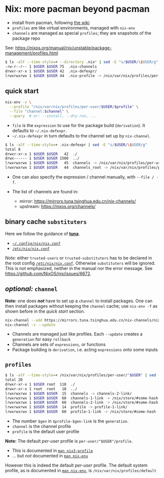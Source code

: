 # Nix: more pacman beyond pacman

- install from pacman, following [the wiki](https://wiki.archlinux.org/title/Nix)
- `profiles` are like virtual environments, managed with `nix-env`
- `channels` are managed as special `profiles`; they are snapshots of the package repo

See: https://nixos.org/manual/nix/unstable/package-management/profiles.html

```bash
$ ls -alF --time-style=+ --directory .nix* | sed -E "s/$USER/\$USER/g" 
-rw-r--r-- 1 $USER $USER 75  .nix-channels
drwxr-xr-x 1 $USER $USER 42  .nix-defexpr/
lrwxrwxrwx 1 $USER $USER 44  .nix-profile -> /nix/var/nix/profiles/per-user/$USER/profile/
```

## quick start

```bash
nix-env -v \
  --profile "/nix/var/nix/profiles/per-user/$USER/$profile" \
  --file "channel:$channel" \
  --query  # or: --install, --dry-run, ...
```

- `file` is the `expression` to use for the package build (`derivation`). It defaults to `~/.nix-defexpr`.
- `~/.nix-defexpr` in turn defaults to the channel set up by `nix-channel`.

```bash
$ ls -alF --time-style=+ .nix-defexpr | sed -E "s/$USER/\$USER/g"  
total 8
drwxr-xr-x 1 $USER $USER   42  ./
drwx------ 1 $USER $USER 1500  ../
lrwxrwxrwx 1 $USER $USER   45  channels -> /nix/var/nix/profiles/per-user/$USER/channels/
lrwxrwxrwx 1 $USER $USER   44  channels_root -> /nix/var/nix/profiles/per-user/root/channels
```

- One can also specify the expression / channel manually, with `--file / -f`.
- The list of channels are found in:

  - mirror: https://mirrors.tuna.tsinghua.edu.cn/nix-channels/
  - upstream: https://nixos.org/channels/

## binary cache `substituters`

Here we follow the guidance of [**tuna**](https://mirrors.tuna.tsinghua.edu.cn/help/nix/).

- [`~/.config/nix/nix.conf`](https://github.com/bryango/cheznous/blob/-/.config/nix/nix.conf)
- [`/etc/nix/nix.conf`](https://github.com/bryango/chezroot/blob/-/etc/nix/nix.conf)

_Note:_ either `trusted-users` or `trusted-substituters` has to be declared in the root config [`/etc/nix/nix.conf`](https://github.com/bryango/chezroot/blob/-/etc/nix/nix.conf). Otherwise `substituters` will be ignored. This is not emphasized, neither in the manual nor the error message. See https://github.com/NixOS/nix/issues/6672. 

## _optional:_ `channel`

**Note:** one does **_not_** have to set up a `channel` to install packages. One can then install packages without keeping the `channel` cache; use `nix-env -f` as shown before in the _quick start_ section.

```bash
nix-channel --add https://mirrors.tuna.tsinghua.edu.cn/nix-channels/nixpkgs-unstable
nix-channel -v --update
```

- Channels are managed just like profiles. Each `--update` creates a `generation` for easy `rollback`
- Channels are sets of `expressions`, or functions
- Package building is `derivation`, i.e. acting `expressions` onto some inputs

## `profiles`

```bash
$ ls -alF --time-style=+ /nix/var/nix/profiles/per-user/"$USER" | sed -E "s/$USER/\$USER/g"          
total 20
drwxr-xr-x 1 $USER root  118  ./
drwxr-xr-x 1 root  root   18  ../
lrwxrwxrwx 1 $USER $USER  15  channels -> channels-2-link/
lrwxrwxrwx 1 $USER $USER  60  channels-1-link -> /nix/store/#some-hash
lrwxrwxrwx 1 $USER $USER  60  channels-2-link -> /nix/store/#some-hash
lrwxrwxrwx 1 $USER $USER  14  profile -> profile-1-link/
lrwxrwxrwx 1 $USER $USER  60  profile-1-link -> /nix/store/#some-hash
```
- The number `$gen` in `$profile-$gen-link` is the `generation`.
- `channel` is the channel profile
- `profile` is the default user profile

**Note:** The default _per-user_ profile is `per-user/"$USER"/profile`.
- This is documented in [`man nix3-profile`](https://nixos.org/manual/nix/unstable/command-ref/new-cli/nix3-profile.html)
- ... but _not_ documented in [`man nix-env`](https://nixos.org/manual/nix/unstable/command-ref/nix-env.html)

However this is indeed the default _per-user_ profile. The default system profile, as is documented in [`man nix-env`](https://nixos.org/manual/nix/unstable/command-ref/nix-env.html), is `/nix/var/nix/profiles/default`


